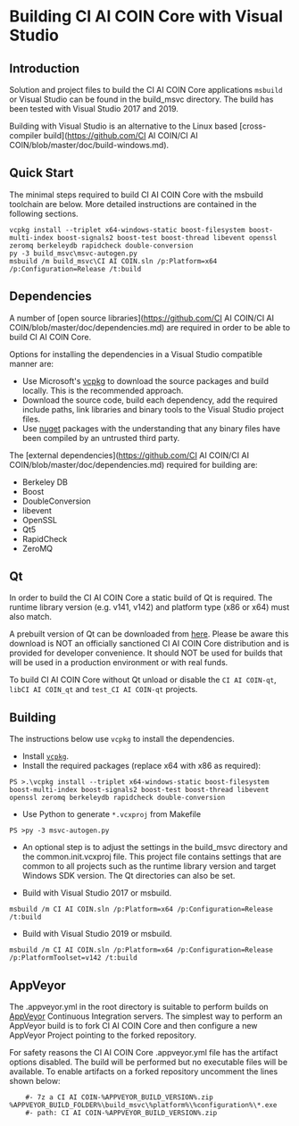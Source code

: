 Building CI AI COIN Core with Visual Studio
========================================

Introduction
---------------------
Solution and project files to build the CI AI COIN Core applications `msbuild` or Visual Studio can be found in the build_msvc directory. The build has been tested with Visual Studio 2017 and 2019.

Building with Visual Studio is an alternative to the Linux based [cross-compiler build](https://github.com/CI AI COIN/CI AI COIN/blob/master/doc/build-windows.md).

Quick Start
---------------------
The minimal steps required to build CI AI COIN Core with the msbuild toolchain are below. More detailed instructions are contained in the following sections.

```
vcpkg install --triplet x64-windows-static boost-filesystem boost-multi-index boost-signals2 boost-test boost-thread libevent openssl zeromq berkeleydb rapidcheck double-conversion
py -3 build_msvc\msvc-autogen.py
msbuild /m build_msvc\CI AI COIN.sln /p:Platform=x64 /p:Configuration=Release /t:build
```

Dependencies
---------------------
A number of [open source libraries](https://github.com/CI AI COIN/CI AI COIN/blob/master/doc/dependencies.md) are required in order to be able to build CI AI COIN Core.

Options for installing the dependencies in a Visual Studio compatible manner are:

- Use Microsoft's [vcpkg](https://docs.microsoft.com/en-us/cpp/vcpkg) to download the source packages and build locally. This is the recommended approach.
- Download the source code, build each dependency, add the required include paths, link libraries and binary tools to the Visual Studio project files.
- Use [nuget](https://www.nuget.org/) packages with the understanding that any binary files have been compiled by an untrusted third party.

The [external dependencies](https://github.com/CI AI COIN/CI AI COIN/blob/master/doc/dependencies.md) required for building are:

- Berkeley DB
- Boost
- DoubleConversion
- libevent
- OpenSSL
- Qt5
- RapidCheck
- ZeroMQ

Qt
---------------------
In order to build the CI AI COIN Core a static build of Qt is required. The runtime library version (e.g. v141, v142) and platform type (x86 or x64) must also match.

A prebuilt version of Qt can be downloaded from [here](https://github.com/sipsorcery/qt_win_binary/releases). Please be aware this download is NOT an officially sanctioned CI AI COIN Core distribution and is provided for developer convenience. It should NOT be used for builds that will be used in a production environment or with real funds.

To build CI AI COIN Core without Qt unload or disable the `CI AI COIN-qt`, `libCI AI COIN_qt` and `test_CI AI COIN-qt` projects.

Building
---------------------
The instructions below use `vcpkg` to install the dependencies.

- Install [`vcpkg`](https://github.com/Microsoft/vcpkg).
- Install the required packages (replace x64 with x86 as required):

```
PS >.\vcpkg install --triplet x64-windows-static boost-filesystem boost-multi-index boost-signals2 boost-test boost-thread libevent openssl zeromq berkeleydb rapidcheck double-conversion
```

- Use Python to generate `*.vcxproj` from Makefile

```
PS >py -3 msvc-autogen.py
```

- An optional step is to adjust the settings in the build_msvc directory and the common.init.vcxproj file. This project file contains settings that are common to all projects such as the runtime library version and target Windows SDK version. The Qt directories can also be set.

- Build with Visual Studio 2017 or msbuild.

```
msbuild /m CI AI COIN.sln /p:Platform=x64 /p:Configuration=Release /t:build
```

- Build with Visual Studio 2019 or msbuild.

```
msbuild /m CI AI COIN.sln /p:Platform=x64 /p:Configuration=Release /p:PlatformToolset=v142 /t:build
```

AppVeyor
---------------------
The .appveyor.yml in the root directory is suitable to perform builds on [AppVeyor](https://www.appveyor.com/) Continuous Integration servers. The simplest way to perform an AppVeyor build is to fork CI AI COIN Core and then configure a new AppVeyor Project pointing to the forked repository.

For safety reasons the CI AI COIN Core .appveyor.yml file has the artifact options disabled. The build will be performed but no executable files will be available. To enable artifacts on a forked repository uncomment the lines shown below:

```
    #- 7z a CI AI COIN-%APPVEYOR_BUILD_VERSION%.zip %APPVEYOR_BUILD_FOLDER%\build_msvc\%platform%\%configuration%\*.exe
    #- path: CI AI COIN-%APPVEYOR_BUILD_VERSION%.zip
```
